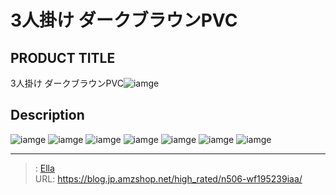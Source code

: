 # 3人掛け ダークブラウンPVC


## PRODUCT TITLE 

3人掛け ダークブラウンPVC![iamge](https://b2bfiles1.gigab2b.cn/image/wkseller/7404/20230201_504d40325c1c36e926eed20db578af05.jpg)

## Description











![iamge](https://b2bfiles1.gigab2b.cn/image/wkseller/7404/20230201_ebe3de19fcef9573207c8c5a151aa3ce.jpg)
![iamge](https://b2bfiles1.gigab2b.cn/image/wkseller/7404/20230201_7dbf6707c300b4922fd9e5e351732dba.jpg)
![iamge](https://b2bfiles1.gigab2b.cn/image/wkseller/7404/20230201_95b22543a35fd8c06ad850a396330b2c.jpg)
![iamge](https://b2bfiles1.gigab2b.cn/image/wkseller/7404/20230201_dbcec58ba4e137811a98afd1f64f0c2a.jpg)
![iamge](https://b2bfiles1.gigab2b.cn/image/wkseller/7404/20230201_92bd1c494c4d5c4d236b0f78ea892d9e.jpg)
![iamge](https://b2bfiles1.gigab2b.cn/image/wkseller/7404/20220517_d114df0551853ebae418bbc3856e1bfc.jpg)
![iamge](https://b2bfiles1.gigab2b.cn/image/wkseller/7404/20211114_6e28c1cc6289c5748f94d8c9223fb8fc.jpg)


---

> : [Ella](https://blog.jp.amzshop.net/)  
> URL: https://blog.jp.amzshop.net/high_rated/n506-wf195239iaa/  

